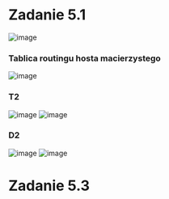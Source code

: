 # Zadanie 5.1
![image](https://user-images.githubusercontent.com/85616944/143301752-43a935db-f279-472c-af88-2031db7e1b69.png)
</br>
### Tablica routingu hosta macierzystego
![image](https://user-images.githubusercontent.com/85616944/143302590-b18fb705-0f6f-4c21-a577-98422f7df568.png)
</br>
### T2
![image](https://user-images.githubusercontent.com/85616944/143303141-7dfc1d2f-6335-40f4-93a9-62b842be59a2.png)
![image](https://user-images.githubusercontent.com/85616944/143303252-1ea25972-577f-4869-99ce-93bb4456e9c3.png)
### D2
![image](https://user-images.githubusercontent.com/85616944/143303389-48096732-fcb6-429b-8e5d-ac6829b9075c.png)
![image](https://user-images.githubusercontent.com/85616944/143303425-bf912b75-8f2d-430e-a181-5c29fb97f1be.png)


# Zadanie 5.3
